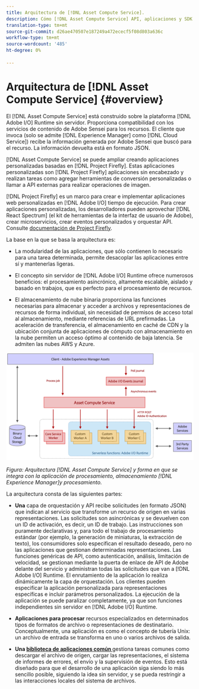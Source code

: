 ```yaml
---
title: Arquitectura de [!DNL Asset Compute Service].
description: Cómo [!DNL Asset Compute Service] API, aplicaciones y SDK funcionan juntos para proporcionar un servicio de procesamiento de recursos nativo de la nube.
translation-type: tm+mt
source-git-commit: d26ae470507e187249a472ececf5f08d803a636c
workflow-type: tm+mt
source-wordcount: '485'
ht-degree: 0%

---
```



# Arquitectura de [!DNL Asset Compute Service] {#overview}

El [!DNL Asset Compute Service] está construido sobre la plataforma [!DNL Adobe I/O] Runtime sin servidor. Proporciona compatibilidad con los servicios de contenido de Adobe Sensei para los recursos. El cliente que invoca (solo se admite [!DNL Experience Manager] como [!DNL Cloud Service]) recibe la información generada por Adobe Sensei que buscó para el recurso. La información devuelta está en formato JSON.

[!DNL Asset Compute Service] se puede ampliar creando aplicaciones personalizadas basadas en  [!DNL Project Firefly]. Estas aplicaciones personalizadas son [!DNL Project Firefly] aplicaciones sin encabezado y realizan tareas como agregar herramientas de conversión personalizadas o llamar a API externas para realizar operaciones de imagen.

[!DNL Project Firefly] es un marco para crear e implementar aplicaciones web personalizadas en  [!DNL Adobe I/O] tiempo de ejecución. Para crear aplicaciones personalizadas, los desarrolladores pueden aprovechar [!DNL React Spectrum] (el kit de herramientas de la interfaz de usuario de Adobe), crear microservicios, crear eventos personalizados y orquestar API. Consulte [documentación de Project Firefly](https://www.adobe.io/apis/experienceplatform/project-firefly/docs.html).

La base en la que se basa la arquitectura es:

* La modularidad de las aplicaciones, que sólo contienen lo necesario para una tarea determinada, permite desacoplar las aplicaciones entre sí y mantenerlas ligeras.

* El concepto sin servidor de [!DNL Adobe I/O] Runtime ofrece numerosos beneficios: el procesamiento asincrónico, altamente escalable, aislado y basado en trabajos, que es perfecto para el procesamiento de recursos.

* El almacenamiento de nube binaria proporciona las funciones necesarias para almacenar y acceder a archivos y representaciones de recursos de forma individual, sin necesidad de permisos de acceso total al almacenamiento, mediante referencias de URL prefirmadas. La aceleración de transferencia, el almacenamiento en caché de CDN y la ubicación conjunta de aplicaciones de cómputo con almacenamiento en la nube permiten un acceso óptimo al contenido de baja latencia. Se admiten las nubes AWS y Azure.

![Arquitectura del servicio de Asset compute](assets/architecture-diagram.png)

*Figura: Arquitectura  [!DNL Asset Compute Service] y forma en que se integra con la aplicación de procesamiento, almacenamiento  [!DNL Experience Manager]y procesamiento.*

La arquitectura consta de las siguientes partes:

* **Una** capa de orquestación y API recibe solicitudes (en formato JSON) que indican al servicio que transforme un recurso de origen en varias representaciones. Las solicitudes son asincrónicas y se devuelven con un ID de activación, es decir, un ID de trabajo. Las instrucciones son puramente declarativas y, para todo el trabajo de procesamiento estándar (por ejemplo, la generación de miniaturas, la extracción de texto), los consumidores solo especifican el resultado deseado, pero no las aplicaciones que gestionan determinadas representaciones. Las funciones genéricas de API, como autenticación, análisis, limitación de velocidad, se gestionan mediante la puerta de enlace de API de Adobe delante del servicio y administran todas las solicitudes que van a [!DNL Adobe I/O] Runtime. El enrutamiento de la aplicación lo realiza dinámicamente la capa de orquestación. Los clientes pueden especificar la aplicación personalizada para representaciones específicas e incluir parámetros personalizados. La ejecución de la aplicación se puede paralizar completamente, ya que son funciones independientes sin servidor en [!DNL Adobe I/O] Runtime.

* **Aplicaciones para procesar** recursos especializados en determinados tipos de formatos de archivo o representaciones de destinatario. Conceptualmente, una aplicación es como el concepto de tubería Unix: un archivo de entrada se transforma en uno o varios archivos de salida.

* **Una  [biblioteca de aplicaciones común ](https://github.com/adobe/asset-compute-sdk)** gestiona tareas comunes como descargar el archivo de origen, cargar las representaciones, el sistema de informes de errores, el envío y la supervisión de eventos. Esto está diseñado para que el desarrollo de una aplicación siga siendo lo más sencillo posible, siguiendo la idea sin servidor, y se pueda restringir a las interacciones locales del sistema de archivos.

<!-- TBD:

* About the YAML file?
* See [https://github.com/AdobeDocs/project-firefly/blob/master/getting_started/first_app.md#5-anatomy-of-a-project-firefly-application](https://github.com/AdobeDocs/project-firefly/blob/master/getting_started/first_app.md#5-anatomy-of-a-project-firefly-application).

* minimize description to custom applications
* remove all internal stuff (e.g. Photoshop application, API Gateway) from text and diagram
* update diagram to focus on 3rd party custom applications ONLY
* Explain important transactions/handshakes?
* Flow of assets/control? See the illustration on the Nui diagrams wiki.
* Illustrations. See the SVG shared by Alex.
* Exceptions? Limitations? Call-outs? Gotchas?
* Do we want to add what basic processing is not available currently, that is expected by existing AEM customers?
-->
